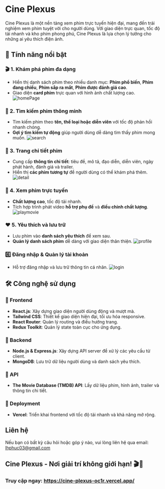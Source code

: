 # Cine Plexus

Cine Plexus là một nền tảng xem phim trực tuyến hiện đại, mang đến trải nghiệm xem phim tuyệt vời cho người dùng. Với giao diện trực quan, tốc độ tải nhanh và kho phim phong phú, Cine Plexus là lựa chọn lý tưởng cho những ai yêu thích điện ảnh.

## 🚀 Tính năng nổi bật

### 🎬 1. Khám phá phim đa dạng
- Hiển thị danh sách phim theo nhiều danh mục: **Phim phổ biến**, **Phim đang chiếu**, **Phim sắp ra mắt**, **Phim được đánh giá cao**.
- Giao diện **card phim** trực quan với hình ảnh chất lượng cao.
![homePage](https://github.com/user-attachments/assets/0684010c-1bbe-41b3-aee8-d4b8f6c00512)

### 🔎 2. Tìm kiếm phim thông minh
- Tìm kiếm phim theo **tên, thể loại hoặc diễn viên** với tốc độ phản hồi nhanh chóng.
- **Gợi ý tìm kiếm tự động** giúp người dùng dễ dàng tìm thấy phim mong muốn.
![search](https://github.com/user-attachments/assets/789ec8e1-61e5-43bb-adba-a336dd2771f3)

### 📌 3. Trang chi tiết phim
- Cung cấp **thông tin chi tiết**: tiêu đề, mô tả, đạo diễn, diễn viên, ngày phát hành, đánh giá và trailer.
- Hiển thị **các phim tương tự** để người dùng có thể khám phá thêm.
![detail](https://github.com/user-attachments/assets/f52452ec-c6e6-47c4-89f0-355858cf3c0d)

### 🎥 4. Xem phim trực tuyến
- **Chất lượng cao**, tốc độ tải nhanh.
- Tích hợp trình phát video **hỗ trợ phụ đề** và **điều chỉnh chất lượng**.
![playmovie](https://github.com/user-attachments/assets/7b16588c-1595-411b-88d2-839c797f0e07)

### ❤️ 5. Yêu thích và lưu trữ
- Lưu phim vào **danh sách yêu thích** để xem sau.
- **Quản lý danh sách phim** dễ dàng với giao diện thân thiện.
![profile](https://github.com/user-attachments/assets/e9709193-a54c-455a-a41d-abc63ee73971)

### 6️⃣ Đăng nhập & Quản lý tài khoản
- Hỗ trợ đăng nhập và lưu trữ thông tin cá nhân.
![login](https://github.com/user-attachments/assets/03df4e4f-97fd-4eca-8997-354b2985507c)

## 🛠 Công nghệ sử dụng

### 🔹 Frontend
- **React.js**: Xây dựng giao diện người dùng động và mượt mà.
- **Tailwind CSS**: Thiết kế giao diện hiện đại, tối ưu hóa responsive.
- **React Router**: Quản lý routing và điều hướng trang.
- **Redux Toolkit**: Quản lý state toàn cục cho ứng dụng.

### 🔹 Backend
- **Node.js & Express.js**: Xây dựng API server để xử lý các yêu cầu từ client.
- **MongoDB**: Lưu trữ dữ liệu người dùng và danh sách yêu thích.

### 🔹 API
- **The Movie Database (TMDB) API**: Lấy dữ liệu phim, hình ảnh, trailer và thông tin chi tiết.

### 🔹 Deployment
- **Vercel**: Triển khai frontend với tốc độ tải nhanh và khả năng mở rộng.

## Liên hệ
Nếu bạn có bất kỳ câu hỏi hoặc góp ý nào, vui lòng liên hệ qua email: lhphuc03@gmail.com

## Cine Plexus - Nơi giải trí không giới hạn! 🎬🍿

### Truy cập ngay: https://cine-plexus-oc1r.vercel.app/
